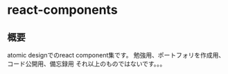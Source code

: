 # react-components

## 概要
atomic designでのreact component集です。
勉強用、ポートフォリを作成用、コード公開用、備忘録用
それ以上のものではないです。。。
